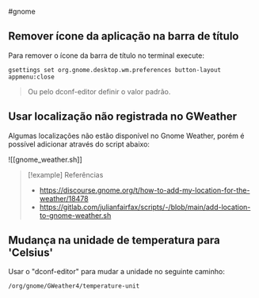 #gnome

## Remover ícone da aplicação na barra de título
Para remover o ícone da barra de título no terminal execute:

```
gsettings set org.gnome.desktop.wm.preferences button-layout appmenu:close
```
> Ou pelo dconf-editor definir o valor padrão.

## Usar localização não registrada no GWeather
Algumas localizações não estão disponível no Gnome Weather, porém é possível adicionar através do script abaixo:

![[gnome_weather.sh]]
> [!example] Referências
> - https://discourse.gnome.org/t/how-to-add-my-location-for-the-weather/18478
> - https://gitlab.com/julianfairfax/scripts/-/blob/main/add-location-to-gnome-weather.sh

## Mudança na unidade de temperatura para 'Celsius'
Usar o "dconf-editor" para mudar a unidade no seguinte caminho:

```
/org/gnome/GWeather4/temperature-unit
```
